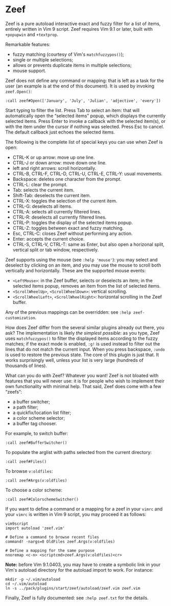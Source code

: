 # Zeef

Zeef is a pure autoload interactive exact and fuzzy filter for a list of items,
entirely written in Vim 9 script. Zeef requires Vim 9.1 or later, built with
`+popupwin` and `+textprop`.

Remarkable features:

- fuzzy matching (courtesy of Vim's `matchfuzzypos()`);
- single or multiple selections;
- allows or prevents duplicate items in multiple selections;
- mouse support.

Zeef does not define any command or mapping: that is left as a task for the
user (an example is at the end of this document). It is used by invoking
`zeef.Open()`:

    :call zeef#Open(['January', 'July', 'Julian', 'adjective', 'every'])

Start typing to filter the list. Press Tab to select an item: that will
automatically open the “selected items” popup, which displays the currently
selected items. Press Enter to invoke a callback with the selected item(s), or
with the item under the cursor if nothing was selected. Press Esc to cancel.
The default callback just echoes the selected items.

The following is the complete list of special keys you can use when Zeef is
open:

- CTRL-K or up arrow: move up one line.
- CTRL-J or down arrow: move down one line.
- left and right arrows: scroll horizontally.
- CTRL-B, CTRL-F, CTRL-D, CTRL-U, CTRL-E, CTRL-Y: usual movements.
- Backspace: deletes one character from the prompt.
- CTRL-L: clear the prompt.
- Tab: selects the current item.
- Shift-Tab: deselects the current item.
- CTRL-X: toggles the selection of the current item.
- CTRL-G: deselects all items.
- CTRL-A: selects all currently filtered lines.
- CTRL-R: deselects all currently filtered lines.
- CTRL-P: toggles the display of the selected items popup.
- CTRL-Z: toggles between exact and fuzzy matching.
- Esc, CTRL-C: closes Zeef without performing any action.
- Enter: accepts the current choice.
- CTRL-S, CTRL-V, CTRL-T: same as Enter, but also open a horizonal split,
  vertical split or tab window, respectively.

Zeef supports using the mouse (see `:help 'mouse'`): you may select and
deselect by clicking on an item, and you may use the mouse to scroll both
vertically and horizontally. These are the supported mouse events:

- `<LeftMouse>`: in the Zeef buffer, selects or deselects an item; in the
  selected items popup, removes an item from the list of selected items.
- `<ScrollWheelUp>`, `<ScrollWheelDown>`: vertical scrolling.
- `<ScrollWheelLeft>`, `<ScrollWheelRight>`: horizontal scrolling in the Zeef
  buffer.

Any of the previous mappings can be overridden: see `:help zeef-customization`.

How does Zeef differ from the several similar plugins already out there, you
ask? The implementation is likely *the simplest possible*: as you type, Zeef
uses `matchfuzzypos()` to filter the displayed items according to the fuzzy
matches; if the exact mode is enabled, `:g!` is used instead to filter out the
lines that do not match the current input. When you press backspace, `:undo` is
used to restore the previous state. The core of this plugin is just that. It
works surprisingly well, unless your list is very large (hundreds of thousands
of lines).

What can you do with Zeef? Whatever you want! Zeef is not bloated with features
that you will never use: it is for people who wish to implement their own
functionality with minimal help. That said, Zeef does come with a few “zeefs”:

- a buffer switcher;
- a path filter;
- a quickfix/location list filter;
- a color scheme selector;
- a buffer tag chooser.

For example, to switch buffer:

```vim
:call zeef#BufferSwitcher()
```

To populate the arglist with paths selected from the current directory:

```vim
:call zeef#Files()
```

To browse `v:oldfiles`:

```vim
:call zeef#Args(v:oldfiles)
```

To choose a color scheme:

```vim
:call zeef#ColorschemeSwitcher()
```

If you want to define a command or a mapping for a zeef in your `vimrc` and
your `vimrc` is written in Vim 9 script, you may proceed it as follows:

    vim9script
    import autoload 'zeef.vim'

    # Define a command to browse recent files
    command! -nargs=0 OldFiles zeef.Args(v:oldfiles)

    # Define a mapping for the same purpose
    nnoremap <c-n> <scriptcmd>zeef.Args(v:oldfiles)<cr>

**Note:** before Vim 9.1.0403, you may have to create a symbolic link in your
Vim's autoload directory for the autoload import to work. For instance:

    mkdir -p ~/.vim/autoload
    cd ~/.vim/autoload
    ln -s ../pack/plugins/start/zeef/autoload/zeef.vim zeef.vim

Finally, Zeef is fully documented: see `:help zeef.txt` for the details.
